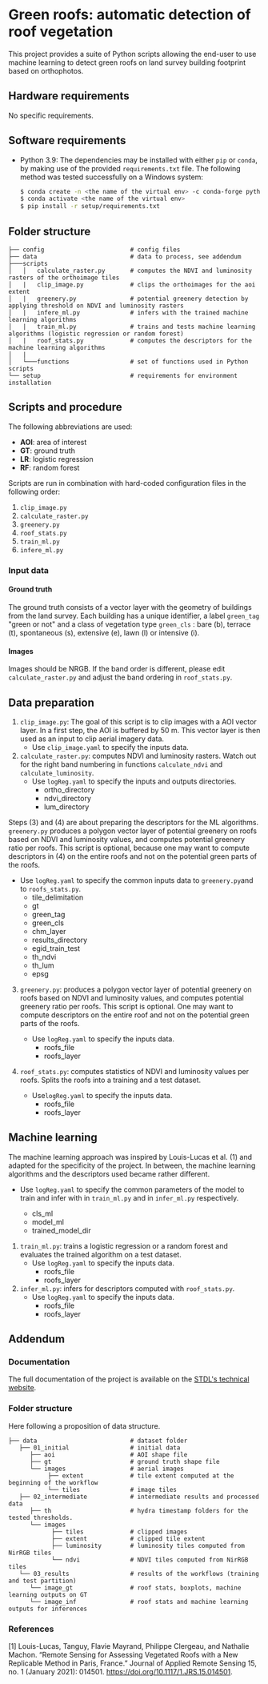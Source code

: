 # Green roofs: automatic detection of roof vegetation <!--, vegetation type and covered surface-->

This project provides a suite of Python scripts allowing the end-user to use machine learning to detect green roofs on land survey building footprint based on orthophotos. 

## Hardware requirements

No specific requirements. 

## Software requirements

* Python 3.9: The dependencies may be installed with either `pip` or `conda`, by making use of the provided `requirements.txt` file. The following method was tested successfully on a Windows system: 

    ```bash
    $ conda create -n <the name of the virtual env> -c conda-forge python=3.9 gdal
    $ conda activate <the name of the virtual env>
    $ pip install -r setup/requirements.txt
    ```

## Folder structure

```
├── config                        # config files
├── data                          # data to process, see addendum
├───scripts
│   │   calculate_raster.py       # computes the NDVI and luminosity rasters of the orthoimage tiles 
│   |   clip_image.py             # clips the orthoimages for the aoi extent 
│   |   greenery.py               # potential greenery detection by applying threshold on NDVI and luminosity rasters
│   |   infere_ml.py              # infers with the trained machine learning algorithms
│   |   train_ml.py               # trains and tests machine learning algorithms (logistic regression or random forest)
│   |   roof_stats.py             # computes the descriptors for the machine learning algorithms
│   |   
│   └───functions                 # set of functions used in Python scripts
└── setup                         # requirements for environment installation
```

## Scripts and procedure

The following abbreviations are used:

* **AOI**: area of interest
* **GT**: ground truth
* **LR**: logistic regression
* **RF**: random forest

Scripts are run in combination with hard-coded configuration files in the following order: 

1. `clip_image.py`
2. `calculate_raster.py`
3. `greenery.py`
4. `roof_stats.py`
5. `train_ml.py`
6. `infere_ml.py`

### Input data 

#### Ground truth 

The ground truth consists of a vector layer with the geometry of buildings from the land survey. Each building has a unique identifier, a label `green_tag` "green or not" and a class of vegetation type `green_cls` : bare (b), terrace (t), spontaneous (s), extensive (e), lawn (l) or intensive (i).

#### Images

Images should be NRGB. If the band order is different, please edit `calculate_raster.py` and adjust the band ordering in `roof_stats.py`.


## Data preparation
1. `clip_image.py`: The goal of this script is to clip images with a AOI vector layer. In a first step, the AOI is buffered by 50 m. This vector layer is then used as an input to clip aerial imagery data.
	* Use `clip_image.yaml` to specify the inputs data. 
2. `calculate_raster.py`: computes NDVI and luminosity rasters. Watch out for the right band numbering in functions `calculate_ndvi` and `calculate_luminosity`. 
	* Use `logReg.yaml` to specify the inputs and outputs directories.
      * ortho_directory
      * ndvi_directory
      * lum_directory

Steps (3) and (4) are about preparing the descriptors for the ML algorithms. `greenery.py` produces a polygon vector layer of potential greenery on roofs based on NDVI and luminosity values, and computes potential greenery ratio per roofs. This script is optional, because one may want to compute descriptors in (4) on the entire roofs and not on the potential green parts of the roofs.
 * Use `logReg.yaml` to specify the common inputs data to `greenery.py`and to `roofs_stats.py`.
      * tile_delimitation
      * gt
      * green_tag
      * green_cls
      * chm_layer
      * results_directory
      * egid_train_test
      * th_ndvi
      * th_lum 
      * epsg
3. `greenery.py`: produces a polygon vector layer of potential greenery on roofs based on NDVI and luminosity values, and computes potential greenery ratio per roofs. This script is optional. One may want to compute descriptors on the entire roof and not on the potential green parts of the roofs.
	* Use `logReg.yaml` to specify the inputs data.
      * roofs_file
      * roofs_layer

4. `roof_stats.py`: computes statistics of NDVI and luminosity values per roofs. Splits the roofs into a training and a test dataset. 
	* Use`logReg.yaml` to specify the inputs data.
      * roofs_file
      * roofs_layer


## Machine learning
The machine learning approach was inspired by Louis-Lucas et al. (1) and adapted for the specificity of the project. In between, the machine learning algorithms and the descriptors used became rather different. 
 * Use `logReg.yaml` to specify the common parameters of the model to train and infer with in `train_ml.py` and in `infer_ml.py` respectively.

      * cls_ml
      * model_ml
      * trained_model_dir

1. `train_ml.py`: trains a logistic regression or a random forest and evaluates the trained algorithm on a test dataset. 
	* Use `logReg.yaml` to specify the inputs data.
         * roofs_file
         * roofs_layer
2. `infer_ml.py`: infers for descriptors computed with `roof_stats.py`. 
      * Use `logReg.yaml` to specify the inputs data.    
        * roofs_file
        * roofs_layer

## Addendum

### Documentation
The full documentation of the project is available on the [STDL's technical website](https://tech.stdl.ch/PROJ-VEGROOFS/).

### Folder structure 
Here following a proposition of data structure.

```
├── data                          # dataset folder
   ├── 01_initial                 # initial data 
      ├── aoi                     # AOI shape file
      ├── gt                      # ground truth shape file
      └── images                  # aerial images
           ├── extent             # tile extent computed at the beginning of the workflow
           └── tiles              # image tiles
   ├── 02_intermediate            # intermediate results and processed data
      ├── th                      # hydra timestamp folders for the tested thresholds. 
      └── images
            ├── tiles             # clipped images
            ├── extent            # clipped tile extent 
            ├── luminosity        # luminosity tiles computed from NirRGB tiles
            └── ndvi              # NDVI tiles computed from NirRGB tiles
   └── 03_results                 # results of the workflows (training and test partition)
      └── image_gt                # roof stats, boxplots, machine learning outputs on GT
      └── image_inf               # roof stats and machine learning outputs for inferences
```

### References
[1] Louis-Lucas, Tanguy, Flavie Mayrand, Philippe Clergeau, and Nathalie Machon. “Remote Sensing for Assessing Vegetated Roofs with a New Replicable Method in Paris, France.” Journal of Applied Remote Sensing 15, no. 1 (January 2021): 014501. https://doi.org/10.1117/1.JRS.15.014501.
